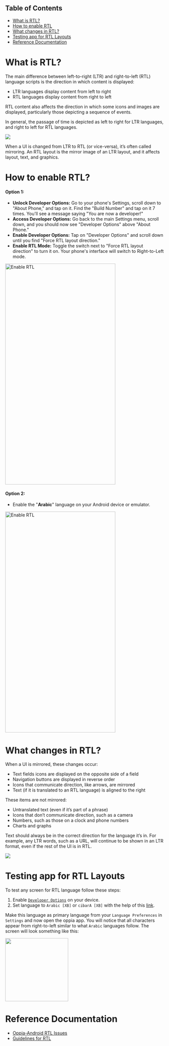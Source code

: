## Table of Contents

- [What is RTL?](#what-is-rtl)
- [How to enable RTL](#how-to-enable-rtl)  
- [What changes in RTL?](#what-changes-in-rtl)
- [Testing app for RTL Layouts](#testing-app-for-rtl-layouts)
- [Reference Documentation](#reference-documentation)

# What is RTL?
The main difference between left-to-right (LTR) and right-to-left (RTL) language scripts is the direction in which content is displayed:

* LTR languages display content from left to right
* RTL languages display content from right to left

RTL content also affects the direction in which some icons and images are displayed, particularly those depicting a sequence of events.

In general, the passage of time is depicted as left to right for LTR languages, and right to left for RTL languages.

![](https://user-images.githubusercontent.com/53938155/145036934-691c6bda-a58b-4977-9247-cb6e3830dee7.png)

When a UI is changed from LTR to RTL (or vice-versa), it’s often called mirroring. An RTL layout is the mirror image of an LTR layout, and it affects layout, text, and graphics.

# How to enable RTL?

#### Option 1:

- **Unlock Developer Options:** Go to your phone's Settings, scroll down to "About Phone," and tap on it. Find the "Build Number" and tap on it 7 times. You'll see a message saying "You are now a developer!"
- **Access Developer Options:** Go back to the main Settings menu, scroll down, and you should now see "Developer Options" above "About Phone."
- **Enable Developer Options:** Tap on "Developer Options" and scroll down until you find "Force RTL layout direction."
- **Enable RTL Mode:** Toggle the switch next to "Force RTL layout direction" to turn it on. Your phone's interface will switch to Right-to-Left mode.

<img width="350" height="700" alt="Enable RTL" src="https://github.com/oppia/oppia-android/assets/76530270/805d8d77-49f6-48e7-8bab-e433085285a3">

#### Option 2:

- Enable the "**Arabic**" language on your Android device or emulator.

<img width="350" height="700" alt="Enable RTL" src="https://github.com/oppia/oppia-android/assets/76530270/47c2c2aa-6f92-49ac-a921-9be37b4a4ca8">

# What changes in RTL?

When a UI is mirrored, these changes occur:

* Text fields icons are displayed on the opposite side of a field
* Navigation buttons are displayed in reverse order
* Icons that communicate direction, like arrows, are mirrored
* Text (if it is translated to an RTL language) is aligned to the right

These items are not mirrored:

* Untranslated text (even if it’s part of a phrase)
* Icons that don’t communicate direction, such as a camera
* Numbers, such as those on a clock and phone numbers
* Charts and graphs

Text should always be in the correct direction for the language it’s in. For example, any LTR words, such as a URL, will continue to be shown in an LTR format, even if the rest of the UI is in RTL.

![](https://user-images.githubusercontent.com/53938155/145037261-2f7afb57-cbeb-4a6e-8ac7-c47261790945.png)

# Testing app for RTL Layouts
To test any screen for RTL language follow these steps:
1. Enable [`Developer Options`](https://developer.android.com/studio/debug/dev-options) on your device.
2. Set language to `Arabic [XB]` or `cibarA [XB]` with the help of this [link](https://developer.android.com/guide/topics/resources/pseudolocales).

Make this language as primary language from your `Language Preferences` in `Settings` and now open the oppia app. You will notice that all characters appear from right-to-left similar to what `Arabic` languages follow.
The screen will look something like this:

<img src="https://user-images.githubusercontent.com/9396084/103191486-364ded80-48fb-11eb-8eb5-461704c150f5.png" width="200" />

# Reference Documentation
* [Oppia-Android RTL Issues](https://docs.google.com/document/d/1Fl1ar5vcdLvay7ZIJLUFQro1wEf1yUEicwF-CKcvwJ0/edit#)
* [Guidelines for RTL](https://material.io/design/usability/bidirectionality.html)
